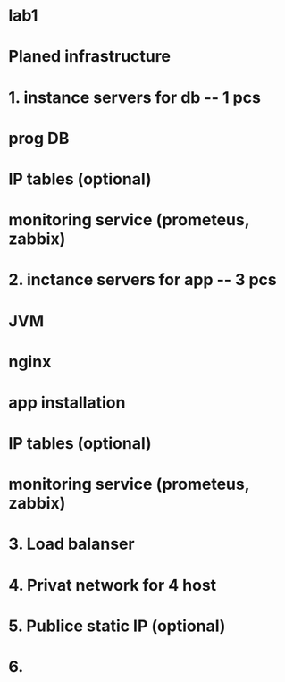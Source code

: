 # lab1
# Planed infrastructure
# 1. instance servers for db -- 1 pcs
#       prog DB 
#       IP tables (optional)
#       monitoring service (prometeus, zabbix)
# 2. inctance servers for app -- 3 pcs
#       JVM
#       nginx
#       app installation
#       IP tables (optional)
#       monitoring service (prometeus, zabbix)
# 3. Load balanser  
# 4. Privat network for 4 host
# 5. Publice static  IP (optional)
# 6. 